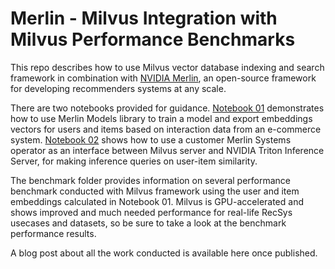 # Merlin - Milvus Integration with Milvus Performance Benchmarks

This repo describes how to use Milvus vector database indexing and search framework in combination with [NVIDIA Merlin](https://github.com/NVIDIA-Merlin),
an open-source framework for developing recommenders systems at any scale.

There are two notebooks provided for guidance. [Notebook 01](https://github.com/bbozkaya/merlin-milvus/blob/main/notebooks/01-Build-RecSys-with-Merlin-Milvus.ipynb)
demonstrates how to use Merlin Models library to train a model and export embeddings vectors for users and items based on interaction data from an
e-commerce system. [Notebook 02](https://github.com/bbozkaya/merlin-milvus/blob/main/notebooks/02-Deploy-Multi-Stage-RecSys-with-Merlin-Systems-Milvus.ipynb)
shows how to use a customer Merlin Systems operator as an interface between Milvus server and NVIDIA Triton Inference Server, for making inference
queries on user-item similarity.

The benchmark folder provides information on several performance benchmark conducted with Milvus framework using the user and item embeddings
calculated in Notebook 01. Milvus is GPU-accelerated and shows improved and much needed performance for real-life RecSys usecases and datasets,
so be sure to take a look at the benchmark performance results.

A blog post about all the work conducted is available here once published.
